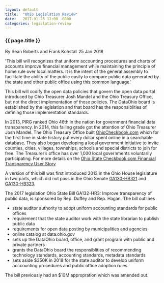 ```yaml
---
layout: default
title:  "Ohio Legislation Review"
date:   2017-01-25 12:00 -0800
categories: legislation-review
---
```

### {{ page.title }}
By Sean Roberts and Frank Kohstall 25 Jan 2018

'This bill will recognizes that uniform accounting procedures and charts of accounts improve financial management while maintaining the principle of home rule over local matters. It is the intent of the general assembly to facilitate the ability of the public easily to compare public data generated by the state and other public office using this common language.'

This bill will codify the open data policies that govern the open data portal introduced by Ohio Treasurer Josh Mandel and the Ohio Treasury Office, but not the direct implementation of those policies. The DataOhio board is established by the legislation and that board has the responsiblities of defining those implementation standards.

In 2013, PIRG ranked Ohio 46th in the nation for government financial data transparency. In 2014, this failing grade got the attention of Ohio Treasurer Josh Mandel. The Ohio Treasury Office built [OhioCheckbook.com](http://www.ohiocheckbook.com/) which for the first time in state history put every dollar spent online in a searchable database. They also began developing a local government initiative to invite counties, cities, villages, townships, schools and special districts to join for free. The Treasurer’s office has over 1,000 local governments voluntarily participating. For more details on the [Ohio State Checkbook.com Financial Transparency User Story](https://opendatainitiative.github.io/blog/2017-12-18-user-story-ohio-treasury-office/)

A version of this bill was first introduced 2013 in the Ohio House legislature in two parts, which did not pass in the Ohio Senate [GA130-HB321](https://openstates.org/oh/bills/130/HB321/) and [GA130-HB323](https://openstates.org/oh/bills/130/HB323/).

The 2017 legislation Ohio State Bill GA132-HR3: Improve transparency of public data, is sponsored by Rep. Duffey and Rep. Hagan. The bill outlines 

* state auditor authority to adopt uniform accounting standards for public offices
* requirement that the state auditor work with the state librarian to publish public data
* requirements for open data posting by municipalities and agencies
* online catalog at data.ohio.gov
* sets up the DataOhio board, office, and grant program with public and private partners
* grants the DataOhio board the responsiblities of recommending technology standards, accounting standards, metadata standards
* sets aside $350K in 2018 for the state auditor to develop uniform acccounting procedures and public office adoption rules

The bill previously had an $10M appropration which was amended out. 
